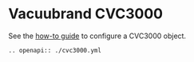# Vacuubrand CVC3000
See the [how-to guide](../../devices/pressure/cvc3000.md) to configure a CVC3000 object.

```{eval-rst}
.. openapi:: ./cvc3000.yml
```
